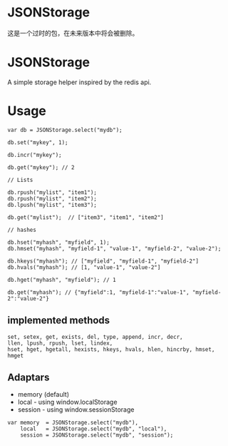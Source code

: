 # JSONStorage
这是一个过时的包，在未来版本中将会被删除。

JSONStorage
==========

A simple storage helper inspired by the redis api.

# Usage

    var db = JSONStorage.select("mydb");

    db.set("mykey", 1);
    
    db.incr("mykey");
    
    db.get("mykey"); // 2

    // Lists

    db.rpush("mylist", "item1");
    db.rpush("mylist", "item2");
    db.lpush("mylist", "item3");

    db.get("mylist");  // ["item3", "item1", "item2"]

    // hashes

    db.hset("myhash", "myfield", 1);
    db.hmset("myhash", "myfield-1", "value-1", "myfield-2", "value-2");

    db.hkeys("myhash"); // ["myfield", "myfield-1", "myfield-2"]
    db.hvals("myhash"); // [1, "value-1", "value-2"]

    db.hget("myhash", "myfield"); // 1

    db.get("myhash"); // {"myfield":1, "myfield-1":"value-1", "myfield-2":"value-2"}

## implemented methods

    set, setex, get, exists, del, type, append, incr, decr, 
    llen, lpush, rpush, lset, lindex,
    hset, hget, hgetall, hexists, hkeys, hvals, hlen, hincrby, hmset, hmget

## Adaptars

- memory (default)
- local   - using window.localStorage
- session - using window.sessionStorage

```
var memory  = JSONStorage.select("mydb"),
    local   = JSONStorage.select("mydb", "local"),
    session = JSONStorage.select("mydb", "session");
```

